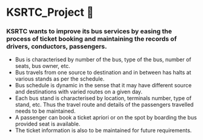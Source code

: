 # KSRTC_Project 🚌
 
### KSRTC wants to improve its bus services by easing the process of ticket booking and maintaining the records of drivers, conductors, passengers. 
* Bus is characterised by number of the bus, type of the bus, number of seats, bus owner, etc.
* Bus travels from one source to destination and in between has halts at various stands as per the schedule. 
* Bus schedule is dynamic in the sense that it may have different source and destinations with varied routes on a given day. 
* Each bus stand is characterised by location, terminals number, type of stand, etc. Thus the travel route and details of the passengers travelled needs to be maintained. 
* A passenger can book a ticket apriori or on the spot by boarding the bus provided seat is available. 
* The ticket information is also to be maintained for future requirements. 




